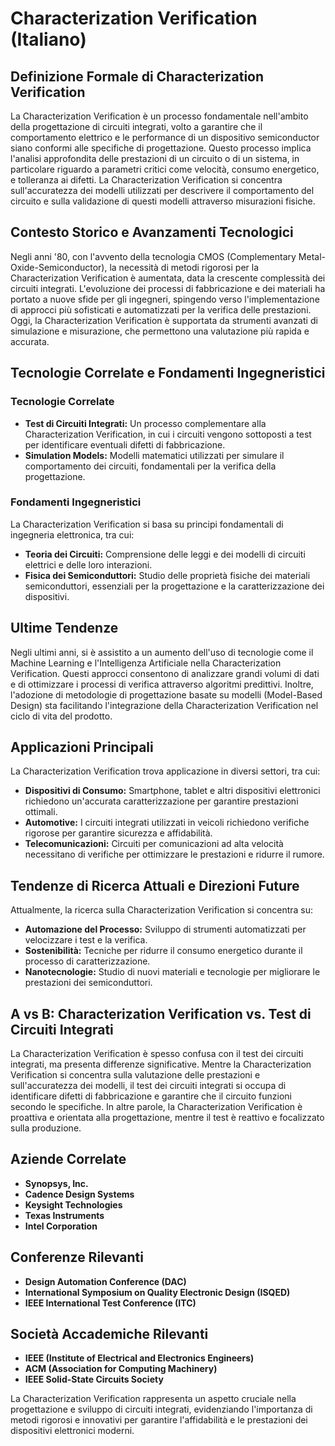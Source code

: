 # Characterization Verification (Italiano)

## Definizione Formale di Characterization Verification

La Characterization Verification è un processo fondamentale nell'ambito della progettazione di circuiti integrati, volto a garantire che il comportamento elettrico e le performance di un dispositivo semiconductor siano conformi alle specifiche di progettazione. Questo processo implica l'analisi approfondita delle prestazioni di un circuito o di un sistema, in particolare riguardo a parametri critici come velocità, consumo energetico, e tolleranza ai difetti. La Characterization Verification si concentra sull'accuratezza dei modelli utilizzati per descrivere il comportamento del circuito e sulla validazione di questi modelli attraverso misurazioni fisiche.

## Contesto Storico e Avanzamenti Tecnologici

Negli anni '80, con l'avvento della tecnologia CMOS (Complementary Metal-Oxide-Semiconductor), la necessità di metodi rigorosi per la Characterization Verification è aumentata, data la crescente complessità dei circuiti integrati. L'evoluzione dei processi di fabbricazione e dei materiali ha portato a nuove sfide per gli ingegneri, spingendo verso l'implementazione di approcci più sofisticati e automatizzati per la verifica delle prestazioni. Oggi, la Characterization Verification è supportata da strumenti avanzati di simulazione e misurazione, che permettono una valutazione più rapida e accurata.

## Tecnologie Correlate e Fondamenti Ingegneristici

### Tecnologie Correlate

- **Test di Circuiti Integrati:** Un processo complementare alla Characterization Verification, in cui i circuiti vengono sottoposti a test per identificare eventuali difetti di fabbricazione.
- **Simulation Models:** Modelli matematici utilizzati per simulare il comportamento dei circuiti, fondamentali per la verifica della progettazione.

### Fondamenti Ingegneristici

La Characterization Verification si basa su principi fondamentali di ingegneria elettronica, tra cui:

- **Teoria dei Circuiti:** Comprensione delle leggi e dei modelli di circuiti elettrici e delle loro interazioni.
- **Fisica dei Semiconduttori:** Studio delle proprietà fisiche dei materiali semiconduttori, essenziali per la progettazione e la caratterizzazione dei dispositivi.
  
## Ultime Tendenze

Negli ultimi anni, si è assistito a un aumento dell'uso di tecnologie come il Machine Learning e l'Intelligenza Artificiale nella Characterization Verification. Questi approcci consentono di analizzare grandi volumi di dati e di ottimizzare i processi di verifica attraverso algoritmi predittivi. Inoltre, l'adozione di metodologie di progettazione basate su modelli (Model-Based Design) sta facilitando l'integrazione della Characterization Verification nel ciclo di vita del prodotto.

## Applicazioni Principali

La Characterization Verification trova applicazione in diversi settori, tra cui:

- **Dispositivi di Consumo:** Smartphone, tablet e altri dispositivi elettronici richiedono un'accurata caratterizzazione per garantire prestazioni ottimali.
- **Automotive:** I circuiti integrati utilizzati in veicoli richiedono verifiche rigorose per garantire sicurezza e affidabilità.
- **Telecomunicazioni:** Circuiti per comunicazioni ad alta velocità necessitano di verifiche per ottimizzare le prestazioni e ridurre il rumore.

## Tendenze di Ricerca Attuali e Direzioni Future

Attualmente, la ricerca sulla Characterization Verification si concentra su:

- **Automazione del Processo:** Sviluppo di strumenti automatizzati per velocizzare i test e la verifica.
- **Sostenibilità:** Tecniche per ridurre il consumo energetico durante il processo di caratterizzazione.
- **Nanotecnologie:** Studio di nuovi materiali e tecnologie per migliorare le prestazioni dei semiconduttori.

## A vs B: Characterization Verification vs. Test di Circuiti Integrati

La Characterization Verification è spesso confusa con il test dei circuiti integrati, ma presenta differenze significative. Mentre la Characterization Verification si concentra sulla valutazione delle prestazioni e sull'accuratezza dei modelli, il test dei circuiti integrati si occupa di identificare difetti di fabbricazione e garantire che il circuito funzioni secondo le specifiche. In altre parole, la Characterization Verification è proattiva e orientata alla progettazione, mentre il test è reattivo e focalizzato sulla produzione.

## Aziende Correlate

- **Synopsys, Inc.**
- **Cadence Design Systems**
- **Keysight Technologies**
- **Texas Instruments**
- **Intel Corporation**

## Conferenze Rilevanti

- **Design Automation Conference (DAC)**
- **International Symposium on Quality Electronic Design (ISQED)**
- **IEEE International Test Conference (ITC)**

## Società Accademiche Rilevanti

- **IEEE (Institute of Electrical and Electronics Engineers)**
- **ACM (Association for Computing Machinery)**
- **IEEE Solid-State Circuits Society**

La Characterization Verification rappresenta un aspetto cruciale nella progettazione e sviluppo di circuiti integrati, evidenziando l'importanza di metodi rigorosi e innovativi per garantire l'affidabilità e le prestazioni dei dispositivi elettronici moderni.